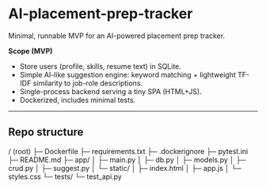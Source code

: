 # AI-placement-prep-tracker
Minimal, runnable MVP for an AI-powered placement prep tracker.

**Scope (MVP)**  
- Store users (profile, skills, resume text) in SQLite.  
- Simple AI-like suggestion engine: keyword matching + lightweight TF-IDF similarity to job-role descriptions.  
- Single-process backend serving a tiny SPA (HTML+JS).  
- Dockerized, includes minimal tests.

---

## Repo structure
/ (root)
├─ Dockerfile
├─ requirements.txt
├─ .dockerignore
├─ pytest.ini
├─ README.md
├─ app/
│ ├─ main.py
│ ├─ db.py
│ ├─ models.py
│ ├─ crud.py
│ ├─ suggest.py
│ └─ static/
│ ├─ index.html
│ ├─ app.js
│ └─ styles.css
└─ tests/
└─ test_api.py
